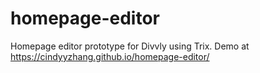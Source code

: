 # homepage-editor

Homepage editor prototype for Divvly using Trix. Demo at https://cindyyzhang.github.io/homepage-editor/ 
